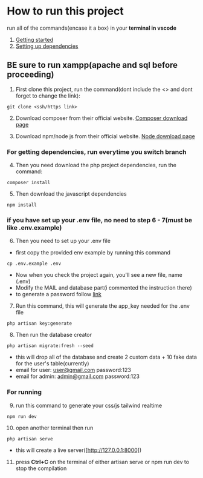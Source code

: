 # How to run this project

run all of the commands(encase it a box) in your **terminal in vscode**

1. [Getting started](#starting)
2. [Setting up dependencies](#dependencies)

<a name="starting"></a>
## BE sure to run xampp(apache and sql before proceeding)

1. First clone this project, run the command(dont include the <> and dont forget to change the link):
```
git clone <ssh/https link>
```

2. Download composer from their official website. 
<a href="https://getcomposer.org/download/" target="_blank">Composer download page</a>

3. Download npm/node js from their official website. 
<a href="https://nodejs.org/en/download/current" target="_blank">Node download page</a>

<a name="dependencies"></a>
### For getting dependencies, run everytime you switch branch

4. Then you need download the php project dependencies, run the command:
```
composer install
```

5. Then download the javascript dependencies
```
npm install
```

### if you have set up your .env file, no need to step 6 - 7(must be like .env.example)
6. Then you need to set up your .env file
- first copy the provided env example by running this command
```
cp .env.example .env
```

- Now when you check the project again, you'll see a new file, name (.env)
- Modify the MAIL and database part(i commented the instruction there)
- to generate a password follow <a href="https://support.google.com/accounts/answer/185833?hl=en">link</a>

7. Run this command, this will generate the app_key needed for the .env file

```
php artisan key:generate
```


8. Then run the database creator
```
php artisan migrate:fresh --seed
```

- this will drop all of the database and create 2 custom data + 10 fake data for the user's table(currently)
- email for user: user@gmail.com password:123
- email for admin: admin@gmail.com password:123


### For running

9. run this command to generate your css/js tailwind realtime
```
npm run dev
```

10. open another terminal then run
```
php artisan serve
```
- this will create a live server([http://127.0.0.1:8000])

11. press **Ctrl+C** on the terminal of either artisan serve or npm run dev to stop the compilation

 